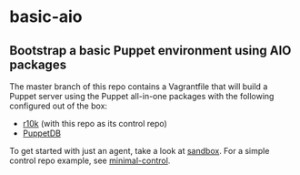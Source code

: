 # basic-aio
## Bootstrap a basic Puppet environment using AIO packages

The master branch of this repo contains a Vagrantfile that will build a Puppet
server using the Puppet all-in-one packages with the following configured
out of the box:
* [r10k](https://forge.puppet.com/puppet/r10k) (with this repo as its control repo)
* [PuppetDB](https://puppet.com/docs/puppetdb/)

To get started with just an agent, take a look at
[sandbox](https://github.com/puppet-bootstrap/sandbox).  For a simple control
repo example, see
[minimal-control](https://github.com/puppet-bootstrap/minimal-control).
